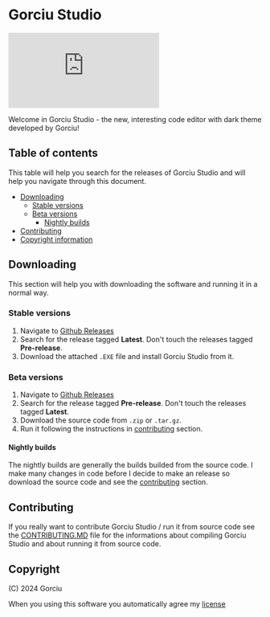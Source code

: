 # Gorciu Studio

[![Created with Node.JS](https://img.shields.io/badge/Created%20with%20Node.JS?logo=npm)](https://nodejs.org/)

Welcome in Gorciu Studio - the new, interesting code editor with dark theme developed by Gorciu!

## Table of contents

This table will help you search for the releases of Gorciu Studio and will help you navigate through this document.

* [Downloading](#downloading)
    * [Stable versions](#stable-versions)
    * [Beta versions](#beta-versions)
        * [Nightly builds](#nightly-builds)
* [Contributing](#contributing)
* [Copyright information](#copyright)

## Downloading

This section will help you with downloading the software and running it in a normal way.

### Stable versions

1. Navigate to [Github Releases](https://github.com/gorciu-official/studio/releases)
2. Search for the release tagged **Latest**. Don't touch the releases tagged **Pre-release**.
3. Download the attached `.EXE` file and install Gorciu Studio from it.

### Beta versions

1. Navigate to [Github Releases](https://github.com/gorciu-official/studio/releases)
2. Search for the release tagged **Pre-release**. Don't touch the releases tagged **Latest**.
3. Download the source code from `.zip` or `.tar.gz`.
4. Run it following the instructions in [contributing](#contributing) section.

#### Nightly builds

The nightly builds are generally the builds builded from the source code. I make many changes in code before I decide to make an release so download the source code and see the [contributing](#contributing) section.

## Contributing

If you really want to contribute Gorciu Studio / run it from source code see the [CONTRIBUTING.MD](https://github.com/gorciu-official/studio/blob/main/CONTRIBUTING.MD) file for the informations about compiling Gorciu Studio and about running it from source code.

## Copyright

(C) 2024 Gorciu

When you using this software you automatically agree my [license](https://github.com/gorciu-official/studio/blob/main/LICENSE.MD)